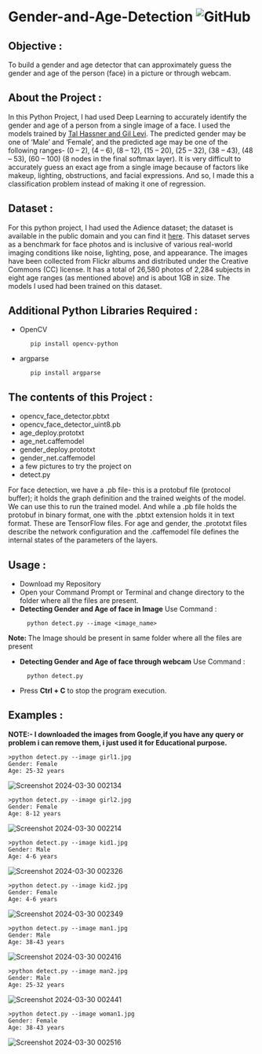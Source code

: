 # Gender-and-Age-Detection   <img alt="GitHub" src="https://img.shields.io/github/license/smahesh29/Gender-and-Age-Detection">


<h2>Objective :</h2>
<p>To build a gender and age detector that can approximately guess the gender and age of the person (face) in a picture or through webcam.</p>

<h2>About the Project :</h2>
<p>In this Python Project, I had used Deep Learning to accurately identify the gender and age of a person from a single image of a face. I used the models trained by <a href="https://talhassner.github.io/home/projects/Adience/Adience-data.html">Tal Hassner and Gil Levi</a>. The predicted gender may be one of ‘Male’ and ‘Female’, and the predicted age may be one of the following ranges- (0 – 2), (4 – 6), (8 – 12), (15 – 20), (25 – 32), (38 – 43), (48 – 53), (60 – 100) (8 nodes in the final softmax layer). It is very difficult to accurately guess an exact age from a single image because of factors like makeup, lighting, obstructions, and facial expressions. And so, I made this a classification problem instead of making it one of regression.</p>

<h2>Dataset :</h2>
<p>For this python project, I had used the Adience dataset; the dataset is available in the public domain and you can find it <a href="https://www.kaggle.com/ttungl/adience-benchmark-gender-and-age-classification">here</a>. This dataset serves as a benchmark for face photos and is inclusive of various real-world imaging conditions like noise, lighting, pose, and appearance. The images have been collected from Flickr albums and distributed under the Creative Commons (CC) license. It has a total of 26,580 photos of 2,284 subjects in eight age ranges (as mentioned above) and is about 1GB in size. The models I used had been trained on this dataset.</p>

<h2>Additional Python Libraries Required :</h2>
<ul>
  <li>OpenCV</li>
  
       pip install opencv-python
</ul>
<ul>
 <li>argparse</li>
  
       pip install argparse
</ul>

<h2>The contents of this Project :</h2>
<ul>
  <li>opencv_face_detector.pbtxt</li>
  <li>opencv_face_detector_uint8.pb</li>
  <li>age_deploy.prototxt</li>
  <li>age_net.caffemodel</li>
  <li>gender_deploy.prototxt</li>
  <li>gender_net.caffemodel</li>
  <li>a few pictures to try the project on</li>
  <li>detect.py</li>
 </ul>
 <p>For face detection, we have a .pb file- this is a protobuf file (protocol buffer); it holds the graph definition and the trained weights of the model. We can use this to run the trained model. And while a .pb file holds the protobuf in binary format, one with the .pbtxt extension holds it in text format. These are TensorFlow files. For age and gender, the .prototxt files describe the network configuration and the .caffemodel file defines the internal states of the parameters of the layers.</p>
 
 <h2>Usage :</h2>
 <ul>
  <li>Download my Repository</li>
  <li>Open your Command Prompt or Terminal and change directory to the folder where all the files are present.</li>
  <li><b>Detecting Gender and Age of face in Image</b> Use Command :</li>
  
      python detect.py --image <image_name>
</ul>
  <p><b>Note: </b>The Image should be present in same folder where all the files are present</p> 
<ul>
  <li><b>Detecting Gender and Age of face through webcam</b> Use Command :</li>
  
      python detect.py
</ul>
<ul>
  <li>Press <b>Ctrl + C</b> to stop the program execution.</li>
</ul>

<h2>Examples :</h2>
<p><b>NOTE:- I downloaded the images from Google,if you have any query or problem i can remove them, i just used it for Educational purpose.</b></p>

    >python detect.py --image girl1.jpg
    Gender: Female
    Age: 25-32 years
  
  ![Screenshot 2024-03-30 002134](https://github.com/ayus1234/Gender_and_Age_Detection_System/assets/107507481/710f1654-c761-4f45-b420-cb726bf240e2)

    >python detect.py --image girl2.jpg
    Gender: Female
    Age: 8-12 years
    
![Screenshot 2024-03-30 002214](https://github.com/ayus1234/Gender_and_Age_Detection_System/assets/107507481/84c0e61d-f861-43d0-b46c-079bfd5e08f8)

    >python detect.py --image kid1.jpg
    Gender: Male
    Age: 4-6 years    
    
![Screenshot 2024-03-30 002326](https://github.com/ayus1234/Gender_and_Age_Detection_System/assets/107507481/2dab2ea6-b414-4d5d-97fc-4404ab27f205)

    >python detect.py --image kid2.jpg
    Gender: Female
    Age: 4-6 years  
    
![Screenshot 2024-03-30 002349](https://github.com/ayus1234/Gender_and_Age_Detection_System/assets/107507481/64e5b2e0-19d1-4d5e-8eaf-e353d28c6f17)

    >python detect.py --image man1.jpg
    Gender: Male
    Age: 38-43 years
    
![Screenshot 2024-03-30 002416](https://github.com/ayus1234/Gender_and_Age_Detection_System/assets/107507481/49f52047-d1ea-4feb-a8ff-75395401531b)

    >python detect.py --image man2.jpg
    Gender: Male
    Age: 25-32 years
    
![Screenshot 2024-03-30 002441](https://github.com/ayus1234/Gender_and_Age_Detection_System/assets/107507481/21e2316b-b622-4620-88ab-10fae623bd1a)

    >python detect.py --image woman1.jpg
    Gender: Female
    Age: 38-43 years
    
![Screenshot 2024-03-30 002516](https://github.com/ayus1234/Gender_and_Age_Detection_System/assets/107507481/305eb228-9138-4d8f-8820-663f41e8d43e)

         
